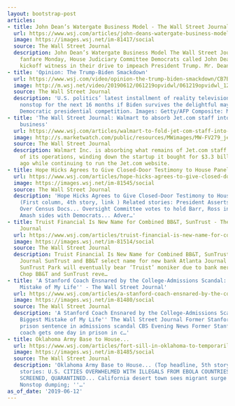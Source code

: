 ```yaml
---
layout: bootstrap-post
articles:
- title: John Dean’s Watergate Business Model - The Wall Street Journal
  url: https://www.wsj.com/articles/john-deans-watergate-business-model-11560378104
  image: https://images.wsj.net/im-81417/social
  source: The Wall Street Journal
  description: John Dean’s Watergate Business Model The Wall Street Journal With great
    fanfare Monday, House Judiciary Committee Democrats called John Dean as their
    kickoff witness in their drive to impeach President Trump. Mr. Dean...
- title: 'Opinion: The Trump-Biden Smackdown'
  url: https://www.wsj.com/video/opinion-the-trump-biden-smackdown/CB7B0324-6458-476D-9E4A-CD31981C468F.html
  image: http://m.wsj.net/video/20190612/061219opvidwl/061219opvidwl_1280x720.jpg
  source: The Wall Street Journal
  description: 'U.S. politics’ latest installment of reality television could run
    nonstop for the next 16 months if Biden survives the delightful mayhem of the
    Democratic presidential competition. Images: Getty/AFP Composite: Mark Kelly'
- title: 'The Wall Street Journal: Walmart to absorb Jet.com staff into its e-commerce
    business'
  url: https://www.wsj.com/articles/walmart-to-fold-jet-com-staff-into-rest-of-its-e-commerce-operations-11560374150
  image: http://s.marketwatch.com/public/resources/MWimages/MW-FV279_jetcom_ZG_20170928173212.jpg
  source: The Wall Street Journal
  description: Walmart Inc. is absorbing what remains of Jet.com staff into the rest
    of its operations, winding down the startup it bought for $3.3 billion three years
    ago while continuing to run the Jet.com website.
- title: Hope Hicks Agrees to Give Closed-Door Testimony to House Panel...
  url: https://www.wsj.com/articles/hope-hicks-agrees-to-give-closed-door-testimony-to-house-panel-11560373120
  image: https://images.wsj.net/im-81545/social
  source: The Wall Street Journal
  description: 'Hope Hicks Agrees to Give Closed-Door Testimony to House Panel...
    (First column, 4th story, link ) Related stories: President Asserts Privelege
    Over Census Docs... Oversight Committee votes to hold Barr, Ross in contempt...
    Amash sides with Democrats... Adver…'
- title: Truist Financial Is New Name for Combined BB&T, SunTrust - The Wall Street
    Journal
  url: https://www.wsj.com/articles/truist-financial-is-new-name-for-combined-bb-t-suntrust-11560369032
  image: https://images.wsj.net/im-81514/social
  source: The Wall Street Journal
  description: Truist Financial Is New Name for Combined BB&T, SunTrust The Wall Street
    Journal SunTrust and BB&T select name for new bank Atlanta Journal Constitution
    SunTrust Park will eventually bear ‘Truist’ moniker due to bank merger Talking
    Chop BB&T and SunTrust reve…
- title: 'A Stanford Coach Ensnared by the College-Admissions Scandal: ''The Biggest
    Mistake of My Life'' - The Wall Street Journal'
  url: https://www.wsj.com/articles/a-stanford-coach-ensnared-by-the-college-admissions-scandal-the-biggest-mistake-of-my-life-11560368211
  image: https://images.wsj.net/im-81480/social
  source: The Wall Street Journal
  description: 'A Stanford Coach Ensnared by the College-Admissions Scandal: ''The
    Biggest Mistake of My Life'' The Wall Street Journal Former Stanford coach avoids
    prison sentence in admissions scandal CBS Evening News Former Stanford sailing
    coach gets one day in prison in c…'
- title: Oklahoma Army Base to House...
  url: https://www.wsj.com/articles/fort-sill-in-oklahoma-to-temporarily-house-migrant-children-11560365618
  image: https://images.wsj.net/im-81485/social
  source: The Wall Street Journal
  description: 'Oklahoma Army Base to House... (Top headline, 5th story, link ) Related
    stories: U.S. CITIES OVERWHELMED WITH ILLEGALS FROM EBOLA COUNTRIES... NOT BEING
    SCREENED, QUARANTINED... California desert town sees migrant surge as crisis worsens...
    Nonstop dumping; ''…'
as_of_date: '2019-06-12'
---
```


